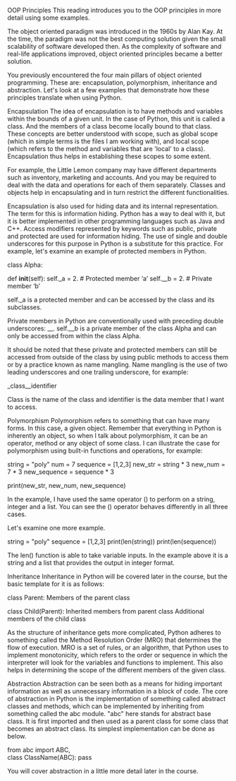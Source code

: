 OOP Principles
This reading introduces you to the OOP principles in more detail using some examples.

The object oriented paradigm was introduced in the 1960s by Alan Kay. At the time, the paradigm was not the best computing solution given the small scalability of software developed then. As the complexity of software and real-life applications improved, object oriented principles became a better solution. 

You previously encountered the four main pillars of object oriented programming. These are:  encapsulation, polymorphism, inheritance and abstraction. Let's look at a few examples that demonstrate how these principles translate when using Python.

Encapsulation
The idea of encapsulation is to have methods and variables within the bounds of a given unit. In the case of Python, this unit is called a class. And the members of a class become locally bound to that class. These concepts are better understood with scope, such as global scope (which in simple terms is the files I am working with), and local scope (which refers to the method and variables that are 'local' to a class). Encapsulation thus helps in establishing these scopes to some extent. 

For example, the Little Lemon company may have different departments such as inventory, marketing and accounts. And you may be required to deal with the data and operations for each of them separately. Classes and objects help in encapsulating and in turn restrict the different functionalities.

Encapsulation is also used for hiding data and its internal representation. The term for this is information hiding.  Python has a way to deal with it, but it is better implemented in other programming languages such as Java and C++. Access modifiers represented by keywords such as public, private and protected are used for information hiding. The use of single and double underscores for this purpose in Python is a substitute for this practice. For example, let's examine an example of protected members in Python.

class Alpha:

def __init__(self):
    self._a = 2.  # Protected member ‘a’
    self.__b = 2.  # Private member ‘b’

self._a is a protected member and can be accessed by the class and its subclasses.

Private members in Python are conventionally used with preceding double underscores: __. self.__b is a private member of the class Alpha and can only be accessed from within the class Alpha.

It should be noted that these private and protected members can still be accessed from outside of the class by using public methods to access them or by a practice known as name mangling. Name mangling is the use of two leading underscores and one trailing underscore, for example:

_class__identifier 

Class is the name of the class and identifier is the data member that I want to access.

Polymorphism
Polymorphism refers to something that can have many forms. In this case, a given object. Remember that everything in Python is inherently an object, so when I talk about polymorphism, it can be an operator, method or any object of some class. I can illustrate the case for polymorphism using built-in functions and operations, for example:

string = "poly"
num = 7
sequence = [1,2,3]
new_str = string * 3
new_num = 7 * 3
new_sequence = sequence * 3

print(new_str, new_num, new_sequence)

In the example, I have used the same operator () to perform on a string, integer and a list. You can see the () operator behaves differently in all three cases.

Let's examine one more example.

string = "poly"
sequence = [1,2,3]
print(len(string))
print(len(sequence))

The len() function is able to take variable inputs. In the example above it is a string and a list that provides the output in integer format.

Inheritance
Inheritance in Python will be covered later in the course, but the basic template for it is as follows:

class Parent:
    Members of the parent class

class Child(Parent):
    Inherited members from parent class
    Additional members of the child class

As the structure of inheritance gets more complicated, Python adheres to something called the Method Resolution Order (MRO) that determines the flow of execution. MRO is a set of rules, or an algorithm, that Python uses to implement monotonicity, which refers to the order or sequence in which the interpreter will look for the variables and functions to implement. This also helps in determining the scope of the different members of the given class.

Abstraction
Abstraction can be seen both as a means for hiding important information as well as unnecessary information in a block of code. The core of abstraction in Python is the implementation of something called abstract classes and methods, which can be implemented by inheriting from something called the abc module. "abc" here stands for abstract base class. It is first imported and then used as a parent class for some class that becomes an abstract class. Its simplest implementation can be done as below.

from abc import ABC,   
class ClassName(ABC):
    pass

You will cover abstraction in a little more detail later in the course. 